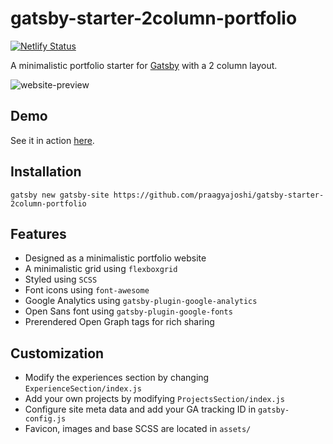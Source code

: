 # gatsby-starter-2column-portfolio
[![Netlify Status](https://api.netlify.com/api/v1/badges/ae5b07e7-cdb0-4752-bb22-d2cee97134dd/deploy-status)](https://app.netlify.com/sites/gusfune/deploys)

A minimalistic portfolio starter for [Gatsby](https://www.gatsbyjs.org/) with a 2 column layout.  

![website-preview](https://user-images.githubusercontent.com/2060518/38455405-416af23e-3a95-11e8-92f9-ae27f7b601a6.png)

## Demo
See it in action [here](http://2column-portfolio.surge.sh/).

## Installation
```
gatsby new gatsby-site https://github.com/praagyajoshi/gatsby-starter-2column-portfolio
```

## Features
- Designed as a minimalistic portfolio website
- A minimalistic grid using `flexboxgrid`
- Styled using `SCSS`
- Font icons using `font-awesome`
- Google Analytics using `gatsby-plugin-google-analytics`
- Open Sans font using `gatsby-plugin-google-fonts`
- Prerendered Open Graph tags for rich sharing

## Customization
- Modify the experiences section by changing `ExperienceSection/index.js`
- Add your own projects by modifying `ProjectsSection/index.js`
- Configure site meta data and add your GA tracking ID in `gatsby-config.js`
- Favicon, images and base SCSS are located in `assets/`
